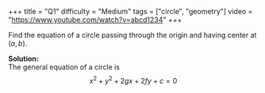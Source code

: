+++
title = "Q1"
difficulty = "Medium"
tags = ["circle", "geometry"]
video = "https://www.youtube.com/watch?v=abcd1234"
+++

Find the equation of a circle passing through the origin and having center at $(a, b)$.

**Solution:**  
The general equation of a circle is  
$$x^2 + y^2 + 2gx + 2fy + c = 0$$

